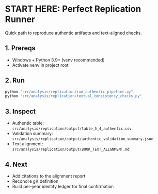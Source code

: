 # START HERE: Perfect Replication Runner

Quick path to reproduce authentic artifacts and text-aligned checks.

## 1. Prereqs
- Windows + Python 3.9+ (venv recommended)
- Activate venv in project root

## 2. Run
```bash
python "src/analysis/replication/run_authentic_pipeline.py"
python "src/analysis/replication/textual_consistency_checks.py"
```

## 3. Inspect
- Authentic table: `src/analysis/replication/output/table_5_4_authentic.csv`
- Validation summary: `src/analysis/replication/output/authentic_validation_summary.json`
- Text alignment: `src/analysis/replication/output/BOOK_TEXT_ALIGNMENT.md`

## 4. Next
- Add citations to the alignment report
- Reconcile gK definition
- Build per-year identity ledger for final confirmation
